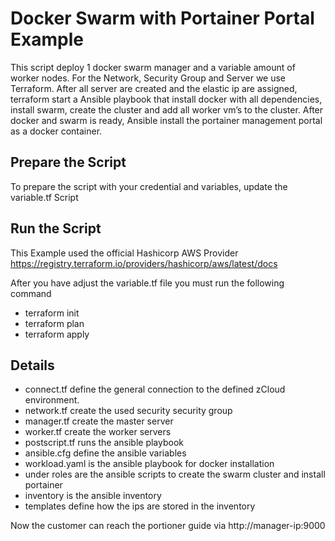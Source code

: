 # Docker Swarm with Portainer Portal Example
This script deploy 1 docker swarm manager and a variable amount of worker nodes.
For the Network, Security Group and Server we use Terraform.
After all server are created and the elastic ip are assigned, terraform start a Ansible playbook that install docker with all dependencies, install swarm, create the cluster and add all worker vm’s to the cluster.
After docker and swarm is ready, Ansible install the portainer management portal as a docker container.

## Prepare the Script
To prepare the script with your credential and variables, update the variable.tf Script


## Run the Script
This Example used the official Hashicorp AWS Provider https://registry.terraform.io/providers/hashicorp/aws/latest/docs

After you have adjust the variable.tf file you must run the following command
- terraform init
- terraform plan
- terraform apply

## Details
- connect.tf define the general connection to the defined zCloud environment.
- network.tf create the used security security group
- manager.tf create the master server
- worker.tf create the worker servers
- postscript.tf runs the ansible playbook
- ansible.cfg define the ansible variables
- workload.yaml is the ansible playbook for docker installation
- under roles are the ansible scripts to create the swarm cluster and install portainer
- inventory is the ansible inventory
- templates define how the ips are stored in the inventory

Now the customer can reach the portioner guide via http://manager-ip:9000
